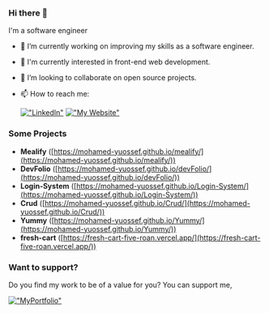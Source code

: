 ### Hi there 👋

I'm a software engineer  

- 🔭 I’m currently working on improving my skills as a software engineer.
- 🌱 I'm currently interested in front-end web development.
- 👯 I’m looking to collaborate on open source projects.

- 📫 How to reach me:

  [!["LinkedIn"](https://img.shields.io/badge/LinkedIn-blue?style=flat&logo=linkedin&labelColor=blue)](https://www.linkedin.com/in/mohamed-youssef-6084a3254/)
  [!["My Website"](https://img.shields.io/badge/MyPortfolio-orange)](https://my-portfolio-seven-bice-40.vercel.app/)

### Some Projects
- **Mealify**  ([https://mohamed-yuossef.github.io/mealify/](https://mohamed-yuossef.github.io/mealify/)) 
- **DevFolio** ([https://mohamed-yuossef.github.io/devFolio/](https://mohamed-yuossef.github.io/devFolio/))
- **Login-System** ([https://mohamed-yuossef.github.io/Login-System/](https://mohamed-yuossef.github.io/Login-System/))
- **Crud** ([https://mohamed-yuossef.github.io/Crud/](https://mohamed-yuossef.github.io/Crud/)) 
- **Yummy** ([https://mohamed-yuossef.github.io/Yummy/](https://mohamed-yuossef.github.io/Yummy/))
- **fresh-cart** ([https://fresh-cart-five-roan.vercel.app/](https://fresh-cart-five-roan.vercel.app/))


### Want to support?
 
Do you find my work to be of a value for you?
You can support me,

[!["MyPortfolio"](https://www.custom_images/orange_img.png)](https://my-portfolio-okok.vercel.app/)
